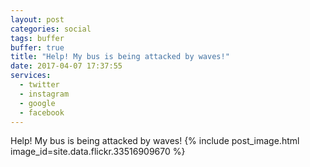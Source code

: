 ```yaml
---
layout: post
categories: social
tags: buffer
buffer: true
title: "Help! My bus is being attacked by waves!"
date: 2017-04-07 17:37:55
services: 
  - twitter
  - instagram
  - google
  - facebook
---
```

Help! My bus is being attacked by waves!
{% include post_image.html image_id=site.data.flickr.33516909670 %}
